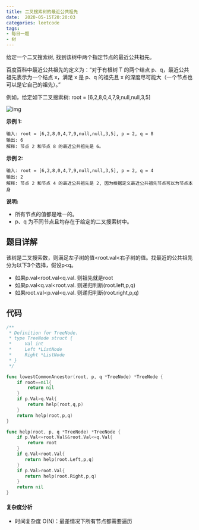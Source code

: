 ```yaml
---
title: 二叉搜索树的最近公共祖先
date:  2020-05-15T20:20:03
categories: leetcode
tags:
- 每日一题
- 树 
---
```


给定一个二叉搜索树, 找到该树中两个指定节点的最近公共祖先。

百度百科中最近公共祖先的定义为：“对于有根树 T 的两个结点 p、q，最近公共祖先表示为一个结点 x，满足 x 是 p、q 的祖先且 x 的深度尽可能大（一个节点也可以是它自己的祖先）。”

例如，给定如下二叉搜索树:  root = [6,2,8,0,4,7,9,null,null,3,5]

![img](https://assets.leetcode-cn.com/aliyun-lc-upload/uploads/2018/12/14/binarysearchtree_improved.png)

**示例 1:**

```
输入: root = [6,2,8,0,4,7,9,null,null,3,5], p = 2, q = 8
输出: 6 
解释: 节点 2 和节点 8 的最近公共祖先是 6。
```

**示例 2:**

```
输入: root = [6,2,8,0,4,7,9,null,null,3,5], p = 2, q = 4
输出: 2
解释: 节点 2 和节点 4 的最近公共祖先是 2, 因为根据定义最近公共祖先节点可以为节点本身
```

**说明:**

- 所有节点的值都是唯一的。
- p、q 为不同节点且均存在于给定的二叉搜索树中。

## 题目详解

该树是二叉搜索数，则满足左子树的值<root.val<右子树的值。找最近的公共祖先分为以下3个选择，假设p<q。
 * 如果p.val<root.val<q.val. 则祖先就是root
 * 如果p.val<q.val<root.val. 则递归判断(root.left,p,q)
 * 如果root.val<p.val<q.val. 则递归判断(root.right,p,q)
  

## 代码

```go
/**
 * Definition for TreeNode.
 * type TreeNode struct {
 *     Val int
 *     Left *ListNode
 *     Right *ListNode
 * }
 */

func lowestCommonAncestor(root, p, q *TreeNode) *TreeNode {
    if root==nil{
        return nil
    }
    if p.Val>q.Val{
        return help(root,q,p)
    }
    return help(root,p,q)
}

func help(root, p, q *TreeNode) *TreeNode {
    if p.Val<=root.Val&&root.Val<=q.Val{
        return root
    }
    if q.Val<root.Val{
       return help(root.Left,p,q)
    }
    if p.Val>root.Val{
       return help(root.Right,p,q)
    }
    return nil
}
```

#### 复杂度分析

+ 时间复杂度 O(N)：最差情况下所有节点都需要遍历

